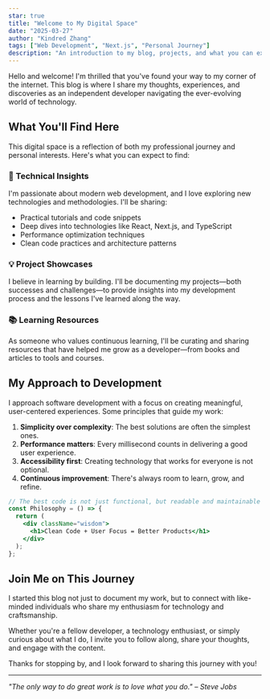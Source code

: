 ```yaml
---
star: true
title: "Welcome to My Digital Space"
date: "2025-03-27"
author: "Kindred Zhang"
tags: ["Web Development", "Next.js", "Personal Journey"]
description: "An introduction to my blog, projects, and what you can expect to find in this digital space."
---
```


Hello and welcome! I'm thrilled that you've found your way to my corner of the internet. This blog is where I share my thoughts, experiences, and discoveries as an independent developer navigating the ever-evolving world of technology.

## What You'll Find Here

This digital space is a reflection of both my professional journey and personal interests. Here's what you can expect to find:

### 🚀 Technical Insights

I'm passionate about modern web development, and I love exploring new technologies and methodologies. I'll be sharing:

- Practical tutorials and code snippets
- Deep dives into technologies like React, Next.js, and TypeScript
- Performance optimization techniques
- Clean code practices and architecture patterns

### 💡 Project Showcases

I believe in learning by building. I'll be documenting my projects—both successes and challenges—to provide insights into my development process and the lessons I've learned along the way.

### 📚 Learning Resources

As someone who values continuous learning, I'll be curating and sharing resources that have helped me grow as a developer—from books and articles to tools and courses.

## My Approach to Development

I approach software development with a focus on creating meaningful, user-centered experiences. Some principles that guide my work:

1. **Simplicity over complexity**: The best solutions are often the simplest ones.
2. **Performance matters**: Every millisecond counts in delivering a good user experience.
3. **Accessibility first**: Creating technology that works for everyone is not optional.
4. **Continuous improvement**: There's always room to learn, grow, and refine.

```jsx
// The best code is not just functional, but readable and maintainable
const Philosophy = () => {
  return (
    <div className="wisdom">
      <h1>Clean Code + User Focus = Better Products</h1>
    </div>
  );
};
```

## Join Me on This Journey

I started this blog not just to document my work, but to connect with like-minded individuals who share my enthusiasm for technology and craftsmanship.

Whether you're a fellow developer, a technology enthusiast, or simply curious about what I do, I invite you to follow along, share your thoughts, and engage with the content.

Thanks for stopping by, and I look forward to sharing this journey with you!

---

*"The only way to do great work is to love what you do." – Steve Jobs*
